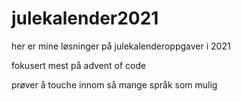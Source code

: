 # julekalender2021

her er mine løsninger på julekalenderoppgaver i 2021

fokusert mest på advent of code

prøver å touche innom så mange språk som mulig

